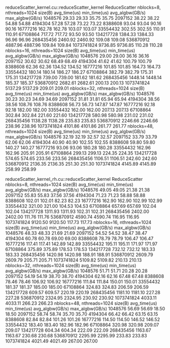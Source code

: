 reduceScatter_kernel.cu::reduceScatter_kernel
ReduceScatter
nblocks=8, nthreads=1024
             size(B)        avg_time(us)        min_time(us)     avg_algbw(GB/s)     max_algbw(GB/s)
             1048576               29.33               29.33               35.75               35.75
             2097152               38.22               38.22               54.88               54.88
             4194304               57.28               57.28               73.22               73.22
             8388608               93.04               93.04               90.16               90.16
            16777216              162.78              162.78              103.07              103.07
            33554432              302.55              302.55              110.91              110.91
            67108864              717.72              717.72               93.50               93.50
           134217728             1384.33             1384.33               96.96               96.96
           268435456             2460.92             2460.92              109.08              109.08
           536870912             4887.96             4887.96              109.84              109.84
          1073741824             9736.85             9736.85              110.28              110.28
nblocks=16, nthreads=1024
             size(B)        avg_time(us)        min_time(us)     avg_algbw(GB/s)     max_algbw(GB/s)
             1048576               29.00               29.00               36.16               36.16
             2097152               30.62               30.62               68.49               68.49
             4194304               41.62               41.62              100.79              100.79
             8388608               62.36               62.36              134.52              134.52
            16777216              101.85              101.85              164.73              164.73
            33554432              180.14              180.14              186.27              186.27
            67108864              382.79              382.79              175.31              175.31
           134217728              739.00              739.00              181.62              181.62
           268435456             1448.14             1448.14              185.37              185.37
           536870912             2682.61             2682.61              200.13              200.13
          1073741824             5137.29             5137.29              209.01              209.01
nblocks=32, nthreads=1024
             size(B)        avg_time(us)        min_time(us)     avg_algbw(GB/s)     max_algbw(GB/s)
             1048576               30.23               30.23               34.69               34.69
             2097152               31.81               31.81               65.94               65.94
             4194304               38.56               38.56              108.76              108.76
             8388608               56.73               56.73              147.87              147.87
            16777216               92.18               92.18              182.00              182.00
            33554432              162.00              162.00              207.13              207.13
            67108864              302.84              302.84              221.60              221.60
           134217728              580.98              580.98              231.02              231.02
           268435456             1138.28             1138.28              235.83              235.83
           536870912             2246.66             2246.66              238.96              238.96
          1073741824             4101.86             4101.86              261.77              261.77
nblocks=48, nthreads=1024
             size(B)        avg_time(us)        min_time(us)     avg_algbw(GB/s)     max_algbw(GB/s)
             1048576               32.19               32.19               32.57               32.57
             2097152               33.79               33.79               62.06               62.06
             4194304               40.90               40.90              102.55              102.55
             8388608               59.80               59.80              140.27              140.27
            16777216               93.06               93.06              180.28              180.28
            33554432              162.96              162.96              205.91              205.91
            67108864              299.13              299.13              224.35              224.35
           134217728              574.65              574.65              233.56              233.56
           268435456             1106.51             1106.51              242.60              242.60
           536870912             2136.35             2136.35              251.30              251.30
          1073741824             4145.89             4145.89              258.99              258.99

reduceScatter_kernel_rh.cu::reduceScatter_kernel
ReduceScatter
nblocks=8, nthreads=1024
             size(B)        avg_time(us)        min_time(us)     avg_algbw(GB/s)     max_algbw(GB/s)
             1048576               49.05               49.05               21.38               21.38
             2097152               55.83               55.83               37.56               37.56
             4194304               71.23               71.23               58.88               58.88
             8388608              102.01              102.01               82.23               82.23
            16777216              162.90              162.90              102.99              102.99
            33554432              321.00              321.00              104.53              104.53
            67108864              657.69              657.69              102.04              102.04
           134217728             1311.93             1311.93              102.31              102.31
           268435456             2402.00             2402.00              111.76              111.76
           536870912             4590.74             4590.74              116.95              116.95
          1073741824             9120.50             9120.50              117.73              117.73
nblocks=16, nthreads=1024
             size(B)        avg_time(us)        min_time(us)     avg_algbw(GB/s)     max_algbw(GB/s)
             1048576               48.33               48.33               21.69               21.69
             2097152               54.52               54.52               38.47               38.47
             4194304               60.78               60.78               69.00               69.00
             8388608               78.79               78.79              106.47              106.47
            16777216              117.41              117.41              142.89              142.89
            33554432              195.11              195.11              171.97              171.97
            67108864              375.89              375.89              178.53              178.53
           134217728              732.12              732.12              183.33              183.33
           268435456             1420.98             1420.98              188.91              188.91
           536870912             2609.79             2609.79              205.71              205.71
          1073741824             5109.82             5109.82              210.13              210.13
nblocks=32, nthreads=1024
             size(B)        avg_time(us)        min_time(us)     avg_algbw(GB/s)     max_algbw(GB/s)
             1048576               51.71               51.71               20.28               20.28
             2097152               54.19               54.19               38.70               38.70
             4194304               62.16               62.16               67.48               67.48
             8388608               78.46               78.46              106.92              106.92
            16777216              111.84              111.84              150.01              150.01
            33554432              181.37              181.37              185.00              185.00
            67108864              324.83              324.83              206.59              206.59
           134217728              609.57              609.57              220.19              220.19
           268435456             1181.10             1181.10              227.28              227.28
           536870912             2324.95             2324.95              230.92              230.92
          1073741824             4033.11             4033.11              266.23              266.23
nblocks=48, nthreads=1024
             size(B)        avg_time(us)        min_time(us)     avg_algbw(GB/s)     max_algbw(GB/s)
             1048576               56.69               56.69               18.50               18.50
             2097152               58.74               58.74               35.70               35.70
             4194304               66.42               66.42               63.15               63.15
             8388608               82.84               82.84              101.26              101.26
            16777216              114.50              114.50              146.52              146.52
            33554432              183.40              183.40              182.96              182.96
            67108864              320.98              320.98              209.07              209.07
           134217728              604.34              604.34              222.09              222.09
           268435456             1163.67             1163.67              230.68              230.68
           536870912             2295.99             2295.99              233.83              233.83
          1073741824             4021.49             4021.49              267.00              267.00